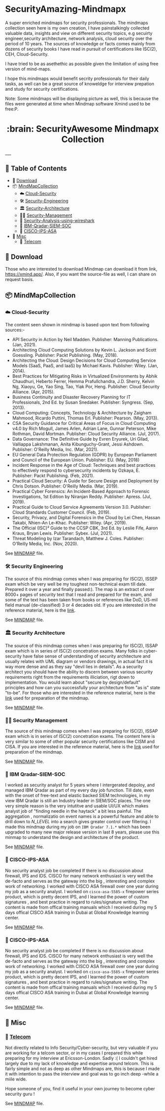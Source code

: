 # SecurityAmazing-Mindmapx
A super enriched mindmaps for security professionals.
The mindmaps collection seen here is my own creation, I have painstalkingly collected valuable data, insights and view 
on different security topics, e.g secuirty engineer,security architecture, network analysis, cloud security over the period of 10 years. The sources of knowledge
or facts comes mainly from dozens of security books I have read in pursuit of certifications like ISC(2), CEH, Cloud-Security.

I have tried to be as asethethic as possible given the limitation of using free version of mind-maps. 

I hope this mindmaps would benefit secrity professionals for their daily tasks, as well can be a great source of knoweldge for interview prepation and study for security certifications.

Note:
Some mindmaps will be displaying picture as well, this is because the files were generated at time when Mindmap software Xmind used to be free:P.

<p align="center">
    <h1 align="center">
         :brain: SecurityAwesome Mindmapx Collection
    </h1>
</p>
___

## :paperclip: Table of Contents
- :rocket: [Download](#rocket-download)
- :package: [MindMapCollection](#package-MindMapCollection)
   - :cloud: [Cloud-Security](#cloud-Cloud-Security)
   - :hammer_and_wrench: [Security-Engineering](#hammer_and_wrench-Security-Engineering)
   - :classical_building: [Security-Architecture](#classical_building-Security-Architecture)
   - :men_wrestling: [Security-Management](#men_wrestling-Security-Management)
   - :disguised_face: [Security-Analysis-using-wireshark](#Disguised_face-Security-Analysis-using-wireshark)
   - :vertical_traffic_light: [IBM-Qradar-SIEM-SOC](#vertical_traffic_light-IBM-Qradar-SIEM-SOC)
   - :european_castle: [CISCO-IPS-ASA](#vertical_traffic_light-CISCO-IPS-ASA)
- :open_file_folder: [Misc](#open_file_folder-Misc)
   - :electric_plug: [Telecom](#electric_plug-Telecom)

    
## :rocket: Download

Those who are interested to download Mindmap can download it from link, https://xmind.app/. Also, if you want the source-file as well, I can share on request basis.

## :package: MindMapCollection

### :cloud: Cloud-Security
The content seen shown in mindmap is based upon text from following sources:-

  * API Security in Action by Neil Madden. Publisher: Manning Publications. (Jan, 2021).
  * Architecting Cloud Computing Solutions by Kevin L. Jackson and Scott Goessling. Publisher: Packt Publishing. (May, 2018).
  * Architecting the Cloud: Design Decisions for Cloud Computing Service Models (SaaS, PaaS, and IaaS) by Michael Kavis. Publisher: Wiley. (Jan, 2014).
  * Best Practices for Mitigating Risks in Virtualized Environments by Abhik Chaudhuri, Heberto Ferrer, Hemma Prafullchandra, J.D. Sherry, Kelvin Ng, Xiaoyu, Ge, Yao Sing, Tao, Yiak Por, Heng. Publisher: Cloud Security Alliance. (Apr, 2015).
  * Business Continuity and Disaster Recovery Planning for IT Professionals, 2nd Ed. by Susan Snedaker. Publisher: Syngress. (Sep, 2013).
  * Cloud Computing: Concepts, Technology & Architecture by Zaigham Mahmood, Ricardo Puttini, Thomas Erl. Publisher: Pearson. (May, 2013).
  * CSA Security Guidance for Critical Areas of Focus in Cloud Computing v4.0 by Rich Mogull, James Arlen, Adrian Lane, Gunnar Peterson, Mike Rothman, David Mortman. Publisher: Cloud Security Alliance. (Jul, 2017).
  * Data Governance: The Definitive Guide by Evren Eryurek, Uri Gilad, Valliappa Lakshmanan, Anita Kibunguchy-Grant, Jessi Ashdown. Publisher: O'Reilly Media, Inc. (Mar, 2021).
  * EU General Data Protection Regulation (GDPR) by European Parliament and Council of the European Union. Publisher: EU. (May, 2018)
  * Incident Response in the Age of Cloud: Techniques and best practices to effectively respond to cybersecurity incidents by Ozkaya, E. Publisher: Packt Publishing. (Feb, 2021).
  * Practical Cloud Security: A Guide for Secure Design and Deployment by Chris Dotson. Publisher: O'Reilly Media. (Mar, 2019).
  * Practical Cyber Forensics: An Incident-Based Approach to Forensic Investigations, 1st Edition by Niranjan Reddy. Publisher: Apress. (Jul, 2019).
  * Practical Guide to Cloud Service Agreements Version 3.0. Publisher: Cloud Standards Customer Council. (Feb, 2019).
  * Security, Privacy, and Digital Forensics in the Cloud by Lei Chen, Hassan Takabi, Nhien-An Le-Khac. Publisher: Wiley. (Apr, 2019).
  * The Official (ISC)² Guide to the CCSP CBK, 3rd Ed. by Leslie Fife, Aaron Kraus, Bryan Lewis. Publisher: Sybex. (Jul, 2021).
  * Threat Modeling by Izar Tarandach, Matthew J. Coles. Publisher: O'Reilly Media, Inc. (Nov, 2020).

See [MINDMAP](https://github.com/asadzz/SecurityAmazing-Mindmapx/blob/main/images/Cloud%20Security.png) file.

### :hammer_and_wrench: Security Engineering
The source of this mindmap comes when I was preparing for ISC(2), ISSEP exam which be very well be my toughest non-technical exam till date. Prepared it over a year and finally passed:). The map is an extract of over 8000+ pages of security text that I read and prepared for the exam, and some of the text has been taken from books or references like DoD, US-mil field manual (de-classified) 3 or 4 decades old. If you are interested in the reference material, here is the [link](https://www.isc2.org/Certifications/References). 

See [MINDMAP](https://github.com/asadzz/SecurityAmazing-Mindmapx/blob/main/images/ISSEP.png) file.

### :classical_building: Security Architecture
The source of this mindmap comes when I was preparing for ISC(2), ISSAP exam which is in series of ISC(2) concetration exams. Many folks in cyber-security have false sense of understanding of security architecture and usually relates with UML diagram or vendors drawings, in actual fact it is way more dense and as they say "devil lies in details". As a security architect you should have the ability to discern between various security requirements right from the requirements illiciation, rigt down to implementation. You would learn about "secure by design/default" principles and how can you successfully your architecture from "as is" state "to-be". For those who are interested in the reference material, here is the [link](https://www.isc2.org/Certifications/References) used for preparation of the mindmap. 

See [MINDMAP](https://github.com/asadzz/SecurityAmazing-Mindmapx/blob/main/images/ISSEP.png) file.

### :men_wrestling: Security Management
The source of this mindmap comes when I was preparing for ISC(2), ISSAP exam which is in series of ISC(2) concetration exams. The content here is very similar to some of other popular security certifications like CISM and CISA. If you are interested in the reference material, here is the [link](https://www.isc2.org/Certifications/References) used for preparation of the mindmap. 

See [MINDMAP](https://github.com/asadzz/SecurityAmazing-Mindmapx/blob/main/images/ISSMP.png) file.

### :vertical_traffic_light: IBM Qradar-SIEM-SOC
I worked as security analyst for 5 years where I intergerated depoloy, and managed IBM Qradar as part of my every day job function. Till date, even with the onset of free-text and elastic backed SIEM technologies, in my view IBM Qradar is still an Industry leader in SIEM/SOC places. The one very simple reason is the very intutitve and usable UI/UX which makes analyst job of "finding needle in the haytack" a bit less painful. The aggregation , normalizatio on event names is a powerful feature and able to drill down to _N_LEVEL_ into a search gives greater control over filtering. I made this mindmap during my job on `IBM Qradar 7.1.*` which has been upgraded to many new major release version in last 8 years, please use this minmap to understand the design and architecture of the product.

See [MINDMAP](https://github.com/asadzz/SecurityAmazing-Mindmapx/blob/main/images/IBM%20Qradar.png) file.


### :european_castle: CISCO-IPS-ASA
No security analyst job be completed If there is no discussion about firewall, IPS and IDS. CISCO for many network enthusiast is very well the de-facto and serves as the gateway into the big , interesting and complex work of networking. I worked with CISCO ASA firewall over one year during my job as a security analyst. I worked on `cisco-asa-5585-x` firepower series product, which is pretty decent IPS, and I learned the power of custom signatures , and best practice in regard to rules/signature writing. The content is made from offical training manuals which I received during my 5 days offical CISCO ASA training in Dubai at Global Knowledge learning center.

See [MINDMAP](https://github.com/asadzz/SecurityAmazing-Mindmapx/blob/main/images/CISCO%20ASA.png) file.   

### :european_castle: CISCO-IPS-ASA
No security analyst job be completed If there is no discussion about firewall, IPS and IDS. CISCO for many network enthusiast is very well the de-facto and serves as the gateway into the big , interesting and complex work of networking. I worked with CISCO ASA firewall over one year during my job as a security analyst. I worked on `cisco-asa-5585-x` firepower series product, which is pretty decent IPS, and I learned the power of custom signatures , and best practice in regard to rules/signature writing. The content is made from offical training manuals which I received during my 5 days offical CISCO ASA training in Dubai at Global Knowledge learning center.

See [MINDMAP](https://github.com/asadzz/SecurityAmazing-Mindmapx/blob/main/images/CISCO%20ASA.png) file.   

## :open_file_folder: Misc

### :electric_plug: [Telecom](#electric_plug-Telecom)
Not directly related to Info Security/Cyber-security, but very valuable if you are working for a telcom sector, or in my cases I prepared this while preparing for my interview at Ericsson-London. Sadly :( I couldn't get hired largely due to my lack of knowledge and expertise around telcom. This is fairly simple and not as deep as other Mindmaps are, this is because I made it with intention to pass the interview and goal was to go inch deep -while a miile wide.

Hope someone of you, find it useful in your own journey to become cyber security guru !

See [MINDMAP](https://github.com/asadzz/SecurityAmazing-Mindmapx/blob/main/images/CISCO%20ASA.png) file.   












 
